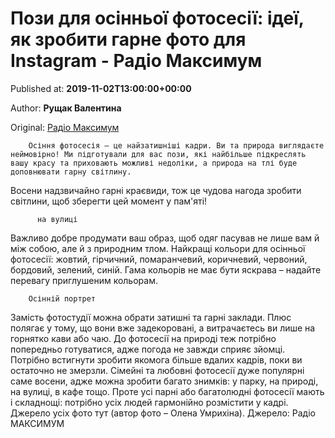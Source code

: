 
# Пози для осінньої фотосесії: ідеї, як зробити гарне фото для Instagram - Радіо Максимум

Published at: **2019-11-02T13:00:00+00:00**

Author: **Рущак Валентина**

Original: [Радіо Максимум](https://maximum.fm/pozi-dlya-osinnoyi-fotosesiyi-ideyi-yak-zrobiti-garne-foto-dlya-instagram_n168938)


        Осіння фотосесія – це найзатишніші кадри. Ви та природа виглядаєте неймовірно! Ми підготували для вас пози, які найбільше підкреслять вашу красу та приховають можливі недоліки, а природа на тлі буде доповнювати гарну світлину.
      
Восени надзвичайно гарні краєвиди, тож це чудова нагода зробити світлини, щоб зберегти цей момент у пам'яті!

        
          на вулиці
        
      
Важливо добре продумати ваш образ, щоб одяг пасував не лише вам й між собою, але й з природним тлом. Найкращі кольори для осінньої фотосесії: жовтий, гірчичний, помаранчевий, коричневий, червоний, бордовий, зелений, синій. Гама кольорів не має бути яскрава – надайте перевагу приглушеним кольорам.

        Осінній портрет
      
Замість фотостудії можна обрати затишні та гарні заклади. Плюс полягає у тому, що вони вже задекоровані, а витрачаєтесь ви лише на горнятко кави або чаю.
До фотосесії на природі теж потрібно попередньо готуватися, адже погода не завжди сприяє зйомці. Потрібно встигнути зробити якомога більше вдалих кадрів, поки ви остаточно не змерзли.
Сімейні та любовні фотосесії дуже популярні саме восени, адже можна зробити багато знимків: у парку, на природі, на вулиці, в кафе тощо. Проте усі парні або багатолюдні фотосесії мають і складнощі: потрібно усіх людей гармонійно розмістити у кадрі.
Джерело усіх фото тут (автор фото – Олена Умрихіна).
Джерело: Радіо МАКСИМУМ
